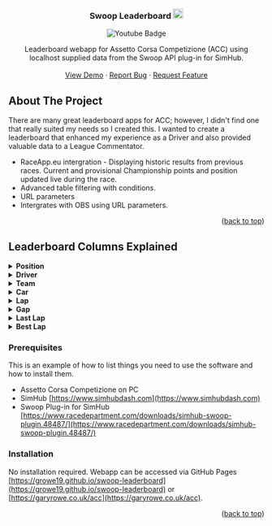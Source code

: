 
<div align="center">

  <h3 align="center">Swoop Leaderboard <img src="https://emojipedia-us.s3.dualstack.us-west-1.amazonaws.com/thumbs/240/apple/237/fire_1f525.png" width="20" alt="new" /></h3>
<div id="badges">
  
  <img src="https://img.shields.io/badge/YouTube-red?style=for-the-badge&logo=youtube&logoColor=white" alt="Youtube Badge"/>
  
</div>
  <p align="center">
    Leaderboard webapp for Assetto Corsa Competizione (ACC) using localhost supplied data from the Swoop API plug-in for SimHub.
    <br />
    <br />
    <a href="https://growe19.github.io/swoop-leaderboard/?mode=static&hide=0&order=1&class=&showme=&refresh=2500">View Demo</a>
    ·
    <a href="https://github.com/growe19/swoop-leaderboard/issues">Report Bug</a>
    ·
    <a href="https://github.com/growe19/swoop-leaderboard/issues">Request Feature</a>
  </p>
</div>


<!-- ABOUT THE PROJECT -->
## About The Project

There are many great leaderboard apps for ACC; however, I didn't find one that really suited my needs so I created this. I wanted to create a leaderboard that enhanced my experience as a Driver and also provided valuable data to a League Commentator.

* RaceApp.eu intergration - Displaying historic results from previous races. Current and provisional Championship points and position updated live during the race.
* Advanced table filtering with conditions.
* URL parameters
* Intergrates with OBS using URL parameters.

<p align="right">(<a href="#top">back to top</a>)</p>


## Leaderboard Columns Explained

<details>
  <summary><b>Position</b></summary>
**Track**, Text
**Grid**, Text
**Change**, Text
</details>

<details>
  <summary><b>Driver</b></summary>

#### Short Name 
Text
#### Flag
Text
#### Nationality
Text
#### Number
Text
#### Full Name
Text
#### First Name
Text
#### Last Name
Text
#### Category
Text
</details>

<details>
  <summary><b>Team</b></summary>

#### Name 
Text
#### Flag 
Text
</details>

<details>
  <summary><b>Car</b></summary>

#### Logo 
Text
#### Manufacturer 
Text
#### Model 
Text
#### Series 
Text
#### Cup 
Text
</details>

<details>
  <summary><b>Lap</b></summary>

#### Count 
Text
#### Progress 
Text
</details>

<details>
  <summary><b>Gap</b></summary>

#### Ahead
Text
#### To Lead
Text
</details>

<details>
  <summary><b>Last Lap</b></summary>

#### Time
Text
#### Sector 1
Text
#### Sector 2
Text
#### Sector 3
Text
</details>

<details>
  <summary><b>Best Lap</b></summary>

#### Time
Text
#### Sector 1
Text
#### Sector 2
Text
#### Sector 3
Text
</details>





### Prerequisites

This is an example of how to list things you need to use the software and how to install them.
* Assetto Corsa Competizione on PC
* SimHub [https://www.simhubdash.com](https://www.simhubdash.com)
* Swoop Plug-in for SimHub [https://www.racedepartment.com/downloads/simhub-swoop-plugin.48487/](https://www.racedepartment.com/downloads/simhub-swoop-plugin.48487/)

### Installation

No installation required. Webapp can be accessed via GitHub Pages [https://growe19.github.io/swoop-leaderboard](https://growe19.github.io/swoop-leaderboard) or [https://garyrowe.co.uk/acc](https://garyrowe.co.uk/acc).

<p align="right">(<a href="#top">back to top</a>)</p>
